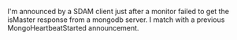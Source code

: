 I'm announced by a SDAM client just after a monitor failed to get the isMaster response from a mongodb server. I match with a previous MongoHeartbeatStarted announcement.